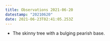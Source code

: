 ```yaml
---
title: Observations 2021-06-20
datestamp: "20210620"
date: 2021-06-23T02:41:05.253Z
---
```

- The skinny tree with a bulging pearish base.